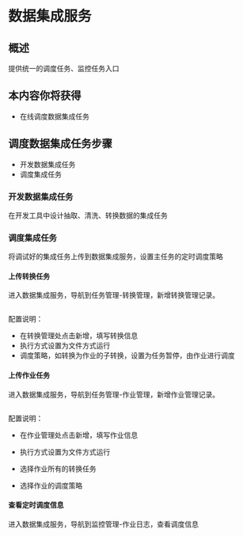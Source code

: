# 数据集成服务

## 概述

提供统一的调度任务、监控任务入口

## 本内容你将获得

- 在线调度数据集成任务

## 调度数据集成任务步骤

- 开发数据集成任务
- 调度集成任务

### 开发数据集成任务

 在开发工具中设计抽取、清洗、转换数据的集成任务

### 调度集成任务

将调试好的集成任务上传到数据集成服务，设置主任务的定时调度策略

#### 上传转换任务

进入数据集成服务，导航到任务管理-转换管理，新增转换管理记录。

<img :src="$withBase('/operation/kettle_025.png')">

配置说明：

- 在转换管理处点击新增，填写转换信息
- 执行方式设置为文件方式运行
-  调度策略，如转换为作业的子转换，设置为任务暂停，由作业进行调度

#### 上传作业任务

进入数据集成服务，导航到任务管理-作业管理，新增作业管理记录。

<img :src="$withBase('/operation/kettle_023.png')">

配置说明：

- 在作业管理处点击新增，填写作业信息

- 执行方式设置为文件方式运行
- 选择作业所有的转换任务
- 选择作业的调度策略

#### 查看定时调度信息

进入数据集成服务，导航到监控管理-作业日志，查看调度信息

<img :src="$withBase('/operation/kettle_027.png')">



